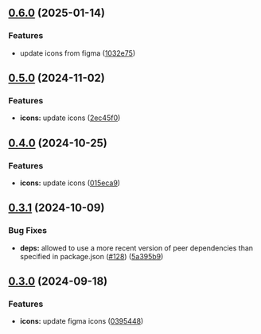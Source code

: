 ## [0.6.0](https://github.com/acronis/ui-component-library/compare/icons/0.5.0...icons/0.6.0) (2025-01-14)


### Features

* update icons from figma ([1032e75](https://github.com/acronis/ui-component-library/commit/1032e7543994dec82e2c19573d0977618e87e461))

## [0.5.0](https://github.com/acronis/ui-component-library/compare/icons/0.4.0...icons/0.5.0) (2024-11-02)


### Features

* **icons:** update icons ([2ec45f0](https://github.com/acronis/ui-component-library/commit/2ec45f03a6dabed8a999703b3f5edfbca0b6c393))

## [0.4.0](https://github.com/acronis/ui-component-library/compare/icons/0.3.1...icons/0.4.0) (2024-10-25)


### Features

* **icons:** update icons ([015eca9](https://github.com/acronis/ui-component-library/commit/015eca99eb5c2cd30431483b83d16d823d4ab6f5))

## [0.3.1](https://github.com/acronis/ui-component-library/compare/icons/0.3.0...icons/0.3.1) (2024-10-09)


### Bug Fixes

* **deps:** allowed to use a more recent version of peer dependencies than specified in package.json ([#128](https://github.com/acronis/ui-component-library/issues/128)) ([5a395b9](https://github.com/acronis/ui-component-library/commit/5a395b98ab9964a9e136a3c597714c1fa9f35393))

## [0.3.0](https://github.com/acronis/ui-component-library/compare/icons/0.2.0...icons/0.3.0) (2024-09-18)


### Features

* **icons:** update figma icons ([0395448](https://github.com/acronis/ui-component-library/commit/03954489e9ad42b6e91e073e5bacb978a423ed13))

